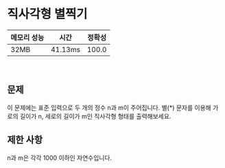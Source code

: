 # 직사각형 별찍기

| 메모리 성능 | 시간 | 정확성 |
| ---- | ---- | ---- |
| 32MB | 41.13ms | 100.0 |

<br />

## 문제
이 문제에는 표준 입력으로 두 개의 정수 n과 m이 주어집니다.
별(*) 문자를 이용해 가로의 길이가 n, 세로의 길이가 m인 직사각형 형태를 출력해보세요.
<br />

## 제한 사항
n과 m은 각각 1000 이하인 자연수입니다.